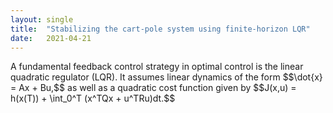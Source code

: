 ```yaml
---
layout: single
title:  "Stabilizing the cart-pole system using finite-horizon LQR"
date:   2021-04-21
---
```


<p>A fundamental feedback control strategy in optimal control is the linear quadratic regulator (LQR). It assumes linear dynamics of the form $$\dot{x} = Ax + Bu,$$ as well as a quadratic cost function given by $$J(x,u) = h(x(T)) + \int_0^T (x^TQx + u^TRu)dt.$$</p>

